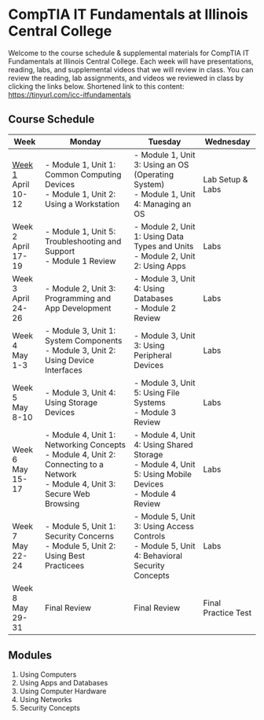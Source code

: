 # CompTIA IT Fundamentals at Illinois Central College
Welcome to the course schedule & supplemental materials for CompTIA IT Fundamentals at Illinois Central College. Each week will have presentations, reading, labs, and supplemental videos that we will review in class. You can review the reading, lab assignments, and videos we reviewed in class by clicking the links below. Shortened link to this content: https://tinyurl.com/icc-itfundamentals

## Course Schedule
| **Week** | **Monday** | **Tuesday** | **Wednesday** |
| --- | --- | --- | --- |
|[Week 1](weeks/Week%201.md)<br />April 10-12 | - Module 1, Unit 1: Common Computing Devices<br />- Module 1, Unit 2: Using a Workstation | - Module 1, Unit 3: Using an OS (Operating System)<br />- Module 1, Unit 4: Managing an OS | Lab Setup & Labs |
| Week 2<br />April 17-19 | - Module 1, Unit 5: Troubleshooting and Support<br />- Module 1 Review | - Module 2, Unit 1: Using Data Types and Units<br />- Module 2, Unit 2: Using Apps | Labs |
| Week 3<br />April 24-26 | - Module 2, Unit 3: Programming and App Development | - Module 3, Unit 4: Using Databases<br />- Module 2 Review | Labs |
| Week 4<br />May 1-3 | - Module 3, Unit 1: System Components<br />- Module 3, Unit 2: Using Device Interfaces | - Module 3, Unit 3: Using Peripheral Devices | Labs |
| Week 5<br />May 8-10 | - Module 3, Unit 4: Using Storage Devices | - Module 3, Unit 5: Using File Systems<br/>- Module 3 Review | Labs |
| Week 6<br />May 15-17 | - Module 4, Unit 1: Networking Concepts<br />- Module 4, Unit 2: Connecting to a Network<br />- Module 4, Unit 3: Secure Web Browsing | - Module 4, Unit 4: Using Shared Storage<br />- Module 4, Unit 5: Using Mobile Devices<br />- Module 4 Review | Labs |
| Week 7<br />May 22-24 | - Module 5, Unit 1: Security Concerns<br />- Module 5, Unit 2: Using Best Practicees<br /> | - Module 5, Unit 3: Using Access Controls<br />- Module 5, Unit 4: Behavioral Security Concepts | Labs |
| Week 8<br />May 29-31 | Final Review | Final Review | Final Practice Test |

## Modules
1. Using Computers
2. Using Apps and Databases
3. Using Computer Hardware
4. Using Networks
5. Security Concepts
